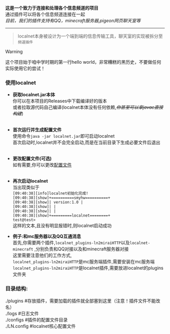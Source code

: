 **这是一个致力于连接和处理各个信息频道的项目**  
通过插件可以将各个信息频道连接在一起  
*目前，我们的插件支持有QQ，minecraft服务器,pigeon网页聊天室等*
***  
> localnet本身被设计为一个端到端的信息传输工具，聊天室的实现被拆分至`频道插件`

> [!WARNING]
> 这个项目始于咱中学时期的第一行hello world，非常糟糕的黑历史，不要做任何实际使用它的尝试！

### 使用localnet

* **获取localnet.jar本体**  
  你可以在本项目的Releases中下载编译好的版本  
  或者拉取源代码自己编译(localnet本体没有任何依赖,*~~你甚至可以拿javac直接构建~~*)  
  <br>

* **首次运行并生成配置文件**  
  使用命令`java -jar localnet.jar`即可启动localnet  
  首次启动时,localnet并不会完全启动,而是在当前目录下生成必要文件后退出  
  <br>

* **更改配置文件(可选)**  
  如有需要,你可以更改[配置文件](https://github.com/smyhw-localnet/localnet/blob/master/src/data/example_config/LN.config)  
  <br>

* **再次启动localnet**  
  当出现类似于  
  `[09:40:38][info]localnet初始化完成!`  
  `[09:40:38][show]+==========smyhw==========+`  
  `[09:40:38][show]| version:1.0 |`  
  `[09:40:38][show]| |`  
  `[09:40:38][show]| |`  
  `[09:40:38][show]+=========localnet========+`  
  `test@test>`  
  这样的文本,且没有明显报错时,则localnet启动成功
  <br>

* **例子:和mc服务器以及QQ互通消息**  
  首先,你需要两个插件,`localnet_plugins-ln2miraiHTTP`以及`localnet-minecraft`
  ,分别负责和QQ对接以及和minecraft服务器对接  
  这里需要注意他们的工作方式,  
  `localnet_plugins-ln2miraiHTTP`是mc服务端插件,需要安装在mc服务端  
  `localnet_plugins-ln2miraiHTTP`是localnet插件,需要放进localnet的plugins文件夹
  <br>

### 目录结构:

./plugins #存放插件，需要加载的插件就全部塞到这里（注意！插件文件不能改名）  
./logs #日志文件  
./configs #插件的配置文件目录  
./LN.config #localnet核心配置文件
